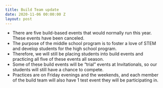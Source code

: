 ```yaml
---
title: Build Team update
date: 2020-11-06 00:00:00 Z
layout: post
---
```


- There are five build-based events that would normally run this year. These events have been canceled.
- The purpose of the middle school program is to foster a love of STEM and develop students for the high school program.
- Therefore, we will still be placing students into build events and practicing all five of these events all season.
- Some of these build events will be “trial” events at Invitationals, so our students will still have a chance to compete.
- Practices are on Friday evenings and the weekends, and each member of the build team will also have 1 test event they will be participating in.

